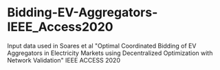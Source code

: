 # Bidding-EV-Aggregators-IEEE_Access2020
Input data used in Soares et al "Optimal Coordinated Bidding of EV Aggregators in Electricity Markets using Decentralized Optimization with Network Validation" IEEE ACCESS 2020
